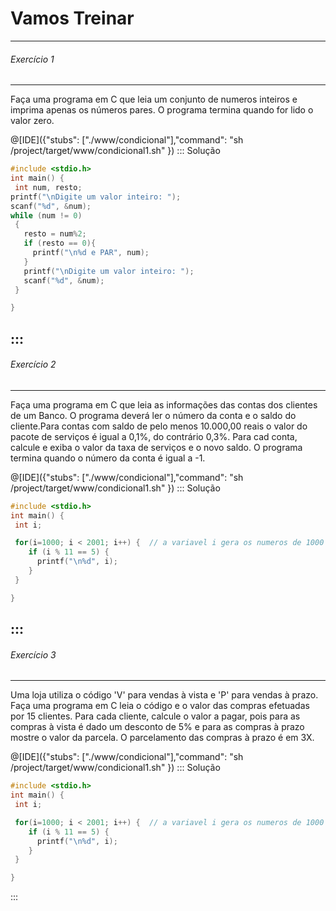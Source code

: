 # Vamos Treinar

----
###### Exercício 1
----
Faça uma programa em C que leia um conjunto de numeros inteiros e imprima apenas os números pares. O programa termina quando for lido o valor zero. 

@[IDE]({"stubs": ["./www/condicional"],"command": "sh /project/target/www/condicional1.sh"
})
::: Solução
``` C  
#include <stdio.h>
int main() {
 int num, resto;
printf("\nDigite um valor inteiro: ");
scanf("%d", &num);
while (num != 0)
 {
   resto = num%2;
   if (resto == 0){
     printf("\n%d e PAR", num);
   }
   printf("\nDigite um valor inteiro: ");
   scanf("%d", &num);
 }

}

```
:::
----
###### Exercício 2
----
Faça uma programa em C que leia as informações das contas dos clientes de um Banco. O programa deverá ler o número da conta e o saldo do cliente.Para contas com saldo de pelo menos 10.000,00 reais o valor do pacote de serviços é igual a 0,1%, do contrário 0,3%. Para cad conta, calcule e exiba o valor da taxa de serviços e o novo saldo. O programa termina quando o número da conta é igual a -1. 

@[IDE]({"stubs": ["./www/condicional"],"command": "sh /project/target/www/condicional1.sh"
})
::: Solução
``` C  
#include <stdio.h>
int main() {
 int i;

 for(i=1000; i < 2001; i++) {  // a variavel i gera os numeros de 1000 a 2000
    if (i % 11 == 5) {
      printf("\n%d", i);
    }
 }

}
```
:::
----
###### Exercício 3
----
Uma loja utiliza o código 'V' para vendas à vista e 'P' para vendas à prazo. Faça uma programa em C leia o código e o valor das compras efetuadas por 15 clientes. Para cada cliente, calcule o valor a pagar, pois para as compras à vista é dado um desconto de 5% e para as compras à prazo mostre o valor da parcela. O parcelamento das compras à prazo é em 3X.



@[IDE]({"stubs": ["./www/condicional"],"command": "sh /project/target/www/condicional1.sh"
})
::: Solução
``` C  
#include <stdio.h>
int main() {
 int i;

 for(i=1000; i < 2001; i++) {  // a variavel i gera os numeros de 1000 a 2000
    if (i % 11 == 5) {
      printf("\n%d", i);
    }
 }

}
```
:::
